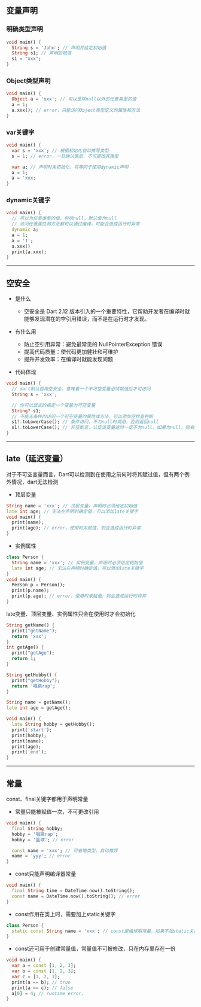 ## 变量声明
### 明确类型声明
```dart
void main() {
  String s = 'John'; // 声明并给定初始值
  String s1; // 声明后赋值
  s1 = "xxx";
}
```
### Object类型声明
```dart
void main() {
  Object a = 'xxx'; // 可以是除null以外的任意类型的值
  a = 1;
  a.xxx(); // error，只能访问Object类型定义的属性和方法
}
```
### var关键字
```dart
void main() {
  var s = 'xxx'; // 根据初始化自动推导类型
  s = 1; // error，一旦确认类型，不可更改其类型

  var a; // 声明时未初始化，将等同于使用dynamic声明
  a = 1;
  a = 'xxx;
}
```
### dynamic关键字
```dart
void main() {
  // 可以为任意类型的值，包括null，默认值为null
  // 访问任意属性和方法都可以通过编译，可能会造成运行时异常
  dynamic a;
  a = 1;
  a = '1';
  a.xxx()
  print(a.xxx);
}
```

---

## 空安全
- 是什么
  - 空安全是 Dart 2.12 版本引入的一个重要特性，它帮助开发者在编译时就能够发现潜在的空引用错误，而不是在运行时才发现。

- 有什么用
  - 防止空引用异常：避免最常见的 NullPointerException 错误
  - 提高代码质量：使代码更加健壮和可维护
  - 提升开发效率：在编译时就能发现问题

- 代码体现
```dart
void main() {
  // dart默认启用空安全，意味着一个不可空变量必须赋值后才可访问
  String s = 'xxx';

  // 你可以显式的指定一个变量为可空变量
  String? s1;
  // 不能无条件的访问一个可空变量的属性或方法，可以添加空检查判断
  s1?.toLowerCase(); // 条件访问，不为null时调用，否则返回null
  s1!.toLowerCase(); // 非空断言，认定该变量这时一定不为null。如果为null，则会造成运行时错误
}
```

---

## late（延迟变量）
对于不可空变量而言，Dart可以检测到在使用之前何时将其赋过值，但有两个例外情况，dart无法检测
- 顶层变量
```dart
String name = 'xxx'; // 顶层变量，声明时必须给定初始值
late int age; // 无法在声明时确定值，可以添加late关键字
void main() {
  print(name);
  print(age); // error，使用时未赋值，则会造成运行时异常
}
```
- 实例属性
```dart
class Person {
  String name = 'xxx'; // 实例变量，声明时必须给定初始值
  late int age; // 无法在声明时确定值，可以添加late关键字
}
void main() {
  Person p = Person();
  print(p.name);
  print(p.age); // error，使用时未赋值，则会造成运行时异常
}
```
late变量、顶层变量、实例属性只会在使用时才会初始化
```dart
String getName() {
  print("getName");
  return 'xxx';
}
int getAge() {
  print("getAge");
  return 1;
}

String getHobby() {
  print("getHobby");
  return '唱跳rap';
}

String name = getName();
late int age = getAge();

void main() {
  late String hobby = getHobby();
  print('start');
  print(hobby);
  print(name);
  print(age); 
  print('end');
}
```

---

## 常量
const、final关键字都用于声明常量
- 常量只能被赋值一次，不可更改引用
```dart
void main() {
  final String hobby;
  hobby = '唱跳rap';
  hobby = '篮球'; // error

  const name = 'xxx'; // 可省略类型，自动推导
  name = 'yyy'; // error
}
```
- const只能声明编译器常量
```dart
void main() {
  final String time = DateTime.now().toString();
  const name = DateTime.now().toString(); // error
}
```
- const作用在类上时，需要加上static关键字
```dart
class Person {
  static const String name = 'xxx'; // const是编译期常量，如果不加static关键字，实例还未创建，属性如何确认值
}
```
- const还可用于创建常量值，常量值不可被修改，只在内存里存在一份
```dart
void main() {
  var a = const [1, 2, 3];
  var b = const [1, 2, 3];
  var c = [1, 2, 3];
  print(a == b); // true
  print(a == c); // false
  a[0] = 4; // runtime error，
}
```